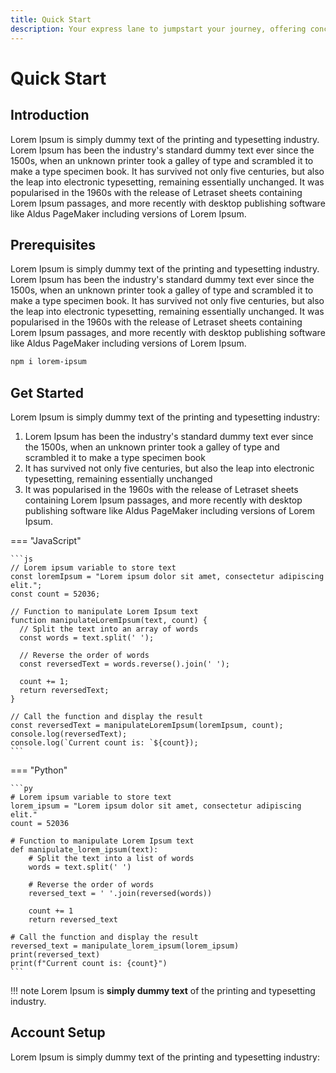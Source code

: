 ```yaml
---
title: Quick Start
description: Your express lane to jumpstart your journey, offering concise and simplified steps to set up and get your hands on, ensuring you can begin exploring and building without any unnecessary delays.
---
```


# Quick Start

## Introduction

Lorem Ipsum is simply dummy text of the printing and typesetting industry. Lorem Ipsum has been the industry's standard dummy text ever since the 1500s, when an unknown printer took a galley of type and scrambled it to make a type specimen book. It has survived not only five centuries, but also the leap into electronic typesetting, remaining essentially unchanged. It was popularised in the 1960s with the release of Letraset sheets containing Lorem Ipsum passages, and more recently with desktop publishing software like Aldus PageMaker including versions of Lorem Ipsum.

## Prerequisites

Lorem Ipsum is simply dummy text of the printing and typesetting industry. Lorem Ipsum has been the industry's standard dummy text ever since the 1500s, when an unknown printer took a galley of type and scrambled it to make a type specimen book. It has survived not only five centuries, but also the leap into electronic typesetting, remaining essentially unchanged. It was popularised in the 1960s with the release of Letraset sheets containing Lorem Ipsum passages, and more recently with desktop publishing software like Aldus PageMaker including versions of Lorem Ipsum.

```bash
npm i lorem-ipsum
```

## Get Started

Lorem Ipsum is simply dummy text of the printing and typesetting industry:

1. Lorem Ipsum has been the industry's standard dummy text ever since the 1500s, when an unknown printer took a galley of type and scrambled it to make a type specimen book
2. It has survived not only five centuries, but also the leap into electronic typesetting, remaining essentially unchanged
3. It was popularised in the 1960s with the release of Letraset sheets containing Lorem Ipsum passages, and more recently with desktop publishing software like Aldus PageMaker including versions of Lorem Ipsum.

=== "JavaScript"

    ```js
    // Lorem ipsum variable to store text
    const loremIpsum = "Lorem ipsum dolor sit amet, consectetur adipiscing elit.";
    const count = 52036;

    // Function to manipulate Lorem Ipsum text
    function manipulateLoremIpsum(text, count) {
      // Split the text into an array of words
      const words = text.split(' ');

      // Reverse the order of words
      const reversedText = words.reverse().join(' ');

      count += 1;
      return reversedText;
    }

    // Call the function and display the result
    const reversedText = manipulateLoremIpsum(loremIpsum, count);
    console.log(reversedText);
    console.log(`Current count is: `${count});
    ```

=== "Python"

    ```py
    # Lorem ipsum variable to store text
    lorem_ipsum = "Lorem ipsum dolor sit amet, consectetur adipiscing elit."
    count = 52036

    # Function to manipulate Lorem Ipsum text
    def manipulate_lorem_ipsum(text):
        # Split the text into a list of words
        words = text.split(' ')

        # Reverse the order of words
        reversed_text = ' '.join(reversed(words))

        count += 1
        return reversed_text

    # Call the function and display the result
    reversed_text = manipulate_lorem_ipsum(lorem_ipsum)
    print(reversed_text)
    print(f"Current count is: {count}")
    ```

!!! note
    Lorem Ipsum is **simply dummy text** of the printing and typesetting industry.

## Account Setup

Lorem Ipsum is simply dummy text of the printing and typesetting industry:


